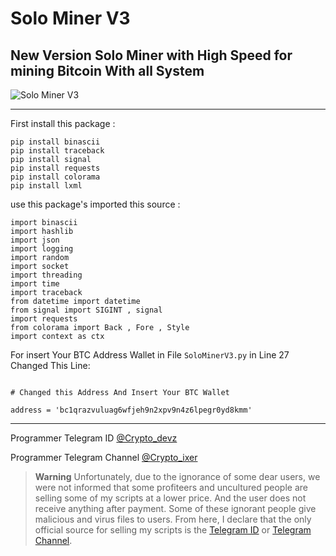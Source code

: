 # Solo Miner V3
New Version Solo Miner with High Speed for mining Bitcoin With all System
---
![Solo Miner V3](https://github.com/cryptoixer/SoloMinerV3/assets/149633709/9ff0e069-675a-4b3f-aa20-98015cde02df)

---

First install this package :
```
pip install binascii
pip install traceback
pip install signal
pip install requests
pip install colorama
pip install lxml
```


use this package's imported this source :

```
import binascii
import hashlib
import json
import logging
import random
import socket
import threading
import time
import traceback
from datetime import datetime
from signal import SIGINT , signal
import requests
from colorama import Back , Fore , Style
import context as ctx
```

For insert Your BTC Address Wallet in File `SoloMinerV3.py` in Line 27 Changed This Line:

```

# Changed this Address And Insert Your BTC Wallet

address = 'bc1qrazvuluag6wfjeh9n2xpv9n4z6lpegr0yd8kmm' 

``` 

----

Programmer Telegram ID [@Crypto_devz](https://t.me/Crypto_devz)

Programmer Telegram Channel [@Crypto_ixer](https://t.me/Crypto_ixer)

> **Warning**
> Unfortunately, due to the ignorance of some dear users, we were not informed that some profiteers and uncultured people are selling some of my scripts at a lower price. And the user does not receive anything after payment. Some of these ignorant people give malicious and virus files to users. From here, I declare that the only official source for selling my scripts is the [Telegram ID](https://t.me/Crypto_devz) or [Telegram Channel](https://t.me/Crypto_ixer).
